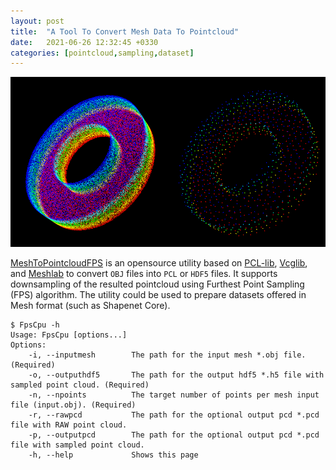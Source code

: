 ```yaml
---
layout: post
title:  "A Tool To Convert Mesh Data To Pointcloud"
date:   2021-06-26 12:32:45 +0330
categories: [pointcloud,sampling,dataset]
---
```


<img src="https://raw.githubusercontent.com/salehjg/MeshToPointcloudFPS/master/data/image.png" alt="Untitled" />

[MeshToPointcloudFPS](https://github.com/salehjg/MeshToPointcloudFPS) is an opensource utility based on [PCL-lib](https://github.com/PointCloudLibrary/pcl), [Vcglib](https://github.com/cnr-isti-vclab/vcglib), and [Meshlab](https://github.com/cnr-isti-vclab/meshlab) to convert `OBJ` files into `PCL` or `HDF5` files. It supports downsampling of the resulted pointcloud using Furthest Point Sampling (FPS) algorithm. The utility could be used to prepare datasets offered in Mesh format (such as Shapenet Core).

```
$ FpsCpu -h
Usage: FpsCpu [options...]
Options:
    -i, --inputmesh        The path for the input mesh *.obj file. (Required)
    -o, --outputhdf5       The path for the output hdf5 *.h5 file with sampled point cloud. (Required)
    -n, --npoints          The target number of points per mesh input file (input.obj). (Required)
    -r, --rawpcd           The path for the optional output pcd *.pcd file with RAW point cloud.
    -p, --outputpcd        The path for the optional output pcd *.pcd file with sampled point cloud.
    -h, --help             Shows this page 
```
